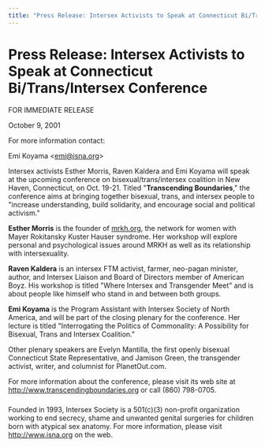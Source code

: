```yaml
---
title: "Press Release: Intersex Activists to Speak at Connecticut Bi/Trans/Intersex Conference"
---
```


# Press Release: Intersex Activists to Speak at Connecticut Bi/Trans/Intersex Conference

  


  
FOR IMMEDIATE RELEASE  
  
October 9, 2001  


  
For more information contact:  
  
Emi Koyama <<emi@isna.org>>  


  
Intersex activists Esther Morris, Raven Kaldera and Emi Koyama will speak at the upcoming conference on bisexual/trans/intersex coalition in New Haven, Connecticut, on Oct. 19-21. Titled "<b class=dr>Transcending Boundaries</b>," the conference aims at bringing together bisexual, trans, and intersex people to "increase understanding, build solidarity, and encourage social and political activism."  


  
<b class=dr>Esther Morris</b> is the founder of [mrkh.org][1], the network for women with Mayer Rokitansky Kuster Hauser syndrome. Her workshop will explore personal and psychological issues around MRKH as well as its relationship with intersexuality.  


  
<b class=dr>Raven Kaldera</b> is an intersex FTM activist, farmer, neo-pagan minister, author, and Intersex Liaison and Board of Directors member of American Boyz. His workshop is titled "Where Intersex and Transgender Meet" and is about people like himself who stand in and between both groups.  


  
<b class=dr>Emi Koyama</b> is the Program Assistant with Intersex Society of North America, and will be part of the closing plenary for the conference. Her lecture is titled "Interrogating the Politics of Commonality: A Possibility for Bisexual, Trans and Intersex Coalition."  


  
Other plenary speakers are Evelyn Mantilla, the first openly bisexual Connecticut State Representative, and Jamison Green, the transgender activist, writer, and columnist for PlanetOut.com.  


  
For more information about the conference, please visit its web site at <http://www.transcendingboundaries.org> or call (860) 798-0705.  


  
#####  


  
Founded in 1993, Intersex Society is a 501(c)(3) non-profit organization working to end secrecy, shame and unwanted genital surgeries for children born with atypical sex anatomy. For more information, please visit http://www.isna.org on the web.

 [1]: http:mrkh.org